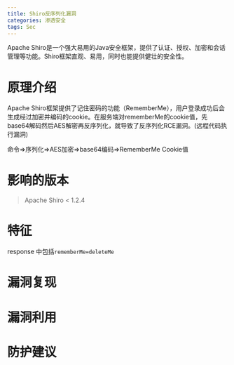 ```yaml
---
title: Shiro反序列化漏洞
categories: 渗透安全
tags: Sec
---
```


Apache Shiro是一个强大易用的Java安全框架，提供了认证、授权、加密和会话管理等功能。Shiro框架直观、易用，同时也能提供健壮的安全性。

# 原理介绍
Apache Shiro框架提供了记住密码的功能（RememberMe），用户登录成功后会生成经过加密并编码的cookie。在服务端对rememberMe的cookie值，先base64解码然后AES解密再反序列化，就导致了反序列化RCE漏洞。(远程代码执行漏洞)

命令=>序列化=>AES加密=>base64编码=>RememberMe Cookie值


# 影响的版本


> Apache Shiro < 1.2.4

# 特征

response 中包括`rememberMe=deleteMe`


# 漏洞复现

# 漏洞利用
# 防护建议